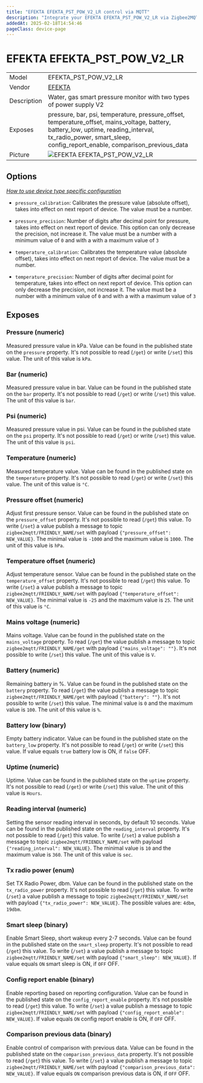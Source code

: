```yaml
---
title: "EFEKTA EFEKTA_PST_POW_V2_LR control via MQTT"
description: "Integrate your EFEKTA EFEKTA_PST_POW_V2_LR via Zigbee2MQTT with whatever smart home infrastructure you are using without the vendor's bridge or gateway."
addedAt: 2025-02-18T14:54:46
pageClass: device-page
---
```


<!-- !!!! -->
<!-- ATTENTION: This file is auto-generated through docgen! -->
<!-- You can only edit the "Notes"-Section between the two comment lines "Notes BEGIN" and "Notes END". -->
<!-- Do not use h1 or h2 heading within "## Notes"-Section. -->
<!-- !!!! -->

# EFEKTA EFEKTA_PST_POW_V2_LR

|     |     |
|-----|-----|
| Model | EFEKTA_PST_POW_V2_LR  |
| Vendor  | [EFEKTA](/supported-devices/#v=EFEKTA)  |
| Description | Water, gas smart pressure monitor with two types of power supply V2 |
| Exposes | pressure, bar, psi, temperature, pressure_offset, temperature_offset, mains_voltage, battery, battery_low, uptime, reading_interval, tx_radio_power, smart_sleep, config_report_enable, comparison_previous_data |
| Picture | ![EFEKTA EFEKTA_PST_POW_V2_LR](https://www.zigbee2mqtt.io/images/devices/EFEKTA_PST_POW_V2_LR.png) |


<!-- Notes BEGIN: You can edit here. Add "## Notes" headline if not already present. -->


<!-- Notes END: Do not edit below this line -->



## Options
*[How to use device type specific configuration](../guide/configuration/devices-groups.md#specific-device-options)*

* `pressure_calibration`: Calibrates the pressure value (absolute offset), takes into effect on next report of device. The value must be a number.

* `pressure_precision`: Number of digits after decimal point for pressure, takes into effect on next report of device. This option can only decrease the precision, not increase it. The value must be a number with a minimum value of `0` and with a with a maximum value of `3`

* `temperature_calibration`: Calibrates the temperature value (absolute offset), takes into effect on next report of device. The value must be a number.

* `temperature_precision`: Number of digits after decimal point for temperature, takes into effect on next report of device. This option can only decrease the precision, not increase it. The value must be a number with a minimum value of `0` and with a with a maximum value of `3`


## Exposes

### Pressure (numeric)
Measured pressure value in kPa.
Value can be found in the published state on the `pressure` property.
It's not possible to read (`/get`) or write (`/set`) this value.
The unit of this value is `kPa`.

### Bar (numeric)
Measured pressure value in bar.
Value can be found in the published state on the `bar` property.
It's not possible to read (`/get`) or write (`/set`) this value.
The unit of this value is `bar`.

### Psi (numeric)
Measured pressure value in psi.
Value can be found in the published state on the `psi` property.
It's not possible to read (`/get`) or write (`/set`) this value.
The unit of this value is `psi`.

### Temperature (numeric)
Measured temperature value.
Value can be found in the published state on the `temperature` property.
It's not possible to read (`/get`) or write (`/set`) this value.
The unit of this value is `°C`.

### Pressure offset (numeric)
Adjust first pressure sensor.
Value can be found in the published state on the `pressure_offset` property.
It's not possible to read (`/get`) this value.
To write (`/set`) a value publish a message to topic `zigbee2mqtt/FRIENDLY_NAME/set` with payload `{"pressure_offset": NEW_VALUE}`.
The minimal value is `-1000` and the maximum value is `1000`.
The unit of this value is `hPa`.

### Temperature offset (numeric)
Adjust temperature sensor.
Value can be found in the published state on the `temperature_offset` property.
It's not possible to read (`/get`) this value.
To write (`/set`) a value publish a message to topic `zigbee2mqtt/FRIENDLY_NAME/set` with payload `{"temperature_offset": NEW_VALUE}`.
The minimal value is `-25` and the maximum value is `25`.
The unit of this value is `°C`.

### Mains voltage (numeric)
Mains voltage.
Value can be found in the published state on the `mains_voltage` property.
To read (`/get`) the value publish a message to topic `zigbee2mqtt/FRIENDLY_NAME/get` with payload `{"mains_voltage": ""}`.
It's not possible to write (`/set`) this value.
The unit of this value is `V`.

### Battery (numeric)
Remaining battery in %.
Value can be found in the published state on the `battery` property.
To read (`/get`) the value publish a message to topic `zigbee2mqtt/FRIENDLY_NAME/get` with payload `{"battery": ""}`.
It's not possible to write (`/set`) this value.
The minimal value is `0` and the maximum value is `100`.
The unit of this value is `%`.

### Battery low (binary)
Empty battery indicator.
Value can be found in the published state on the `battery_low` property.
It's not possible to read (`/get`) or write (`/set`) this value.
If value equals `true` battery low is ON, if `false` OFF.

### Uptime (numeric)
Uptime.
Value can be found in the published state on the `uptime` property.
It's not possible to read (`/get`) or write (`/set`) this value.
The unit of this value is `Hours`.

### Reading interval (numeric)
Setting the sensor reading interval in seconds, by default 10 seconds.
Value can be found in the published state on the `reading_interval` property.
It's not possible to read (`/get`) this value.
To write (`/set`) a value publish a message to topic `zigbee2mqtt/FRIENDLY_NAME/set` with payload `{"reading_interval": NEW_VALUE}`.
The minimal value is `10` and the maximum value is `360`.
The unit of this value is `sec`.

### Tx radio power (enum)
Set TX Radio Power, dbm.
Value can be found in the published state on the `tx_radio_power` property.
It's not possible to read (`/get`) this value.
To write (`/set`) a value publish a message to topic `zigbee2mqtt/FRIENDLY_NAME/set` with payload `{"tx_radio_power": NEW_VALUE}`.
The possible values are: `4dbm`, `19dbm`.

### Smart sleep (binary)
Enable Smart Sleep, short wakeup every 2-7 seconds.
Value can be found in the published state on the `smart_sleep` property.
It's not possible to read (`/get`) this value.
To write (`/set`) a value publish a message to topic `zigbee2mqtt/FRIENDLY_NAME/set` with payload `{"smart_sleep": NEW_VALUE}`.
If value equals `ON` smart sleep is ON, if `OFF` OFF.

### Config report enable (binary)
Enable reporting based on reporting configuration.
Value can be found in the published state on the `config_report_enable` property.
It's not possible to read (`/get`) this value.
To write (`/set`) a value publish a message to topic `zigbee2mqtt/FRIENDLY_NAME/set` with payload `{"config_report_enable": NEW_VALUE}`.
If value equals `ON` config report enable is ON, if `OFF` OFF.

### Comparison previous data (binary)
Enable сontrol of comparison with previous data.
Value can be found in the published state on the `comparison_previous_data` property.
It's not possible to read (`/get`) this value.
To write (`/set`) a value publish a message to topic `zigbee2mqtt/FRIENDLY_NAME/set` with payload `{"comparison_previous_data": NEW_VALUE}`.
If value equals `ON` comparison previous data is ON, if `OFF` OFF.

